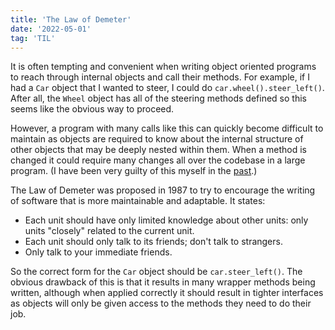 ```yaml
---
title: 'The Law of Demeter'
date: '2022-05-01'
tag: 'TIL'
---
```


It is often tempting and convenient when writing object oriented programs to reach through internal objects and call their methods. For example, if I had a `Car` object that I wanted to steer, I could do `car.wheel().steer_left()`. After all, the `Wheel` object has all of the steering methods defined so this seems like the obvious way to proceed.

However, a program with many calls like this can quickly become difficult to maintain as objects are required to know about the internal structure of other objects that may be deeply nested within them. When a method is changed it could require many changes all over the codebase in a large program. (I have been very guilty of this myself in the [past](https://github.com/tgrbrooks/XSecPlotter/blob/master/Types/SystCalculator.h#L90).)

The Law of Demeter was proposed in 1987 to try to encourage the writing of software that is more maintainable and adaptable. It states:

* Each unit should have only limited knowledge about other units: only units "closely" related to the current unit.
* Each unit should only talk to its friends; don't talk to strangers.
* Only talk to your immediate friends.

So the correct form for the `Car` object should be `car.steer_left()`. The obvious drawback of this is that it results in many wrapper methods being written, although when applied correctly it should result in tighter interfaces as objects will only be given access to the methods they need to do their job.
